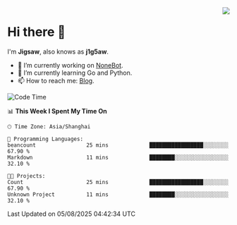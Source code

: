 <a href="#">
  <img align="right" src="https://github-readme-stats.vercel.app/api?username=j1g5awi&count_private=true&show_icons=true&title_color=80070B&text_color=B3B3B3&bg_color=212121&icon_color=80070B" />
</a>

# Hi there 👋

I'm **Jigsaw**, also knows as **j1g5aw**.

- 🔭 I’m currently working on [NoneBot](https://github.com/nonebot).
- 🌱 I’m currently learning Go and Python.
- 📫 How to reach me: [Blog](https://blog.maddestroyer.xyz/).

<!--START_SECTION:waka-->
![Code Time](http://img.shields.io/badge/Code%20Time-1%2C890%20hrs%2035%20mins-blue)

📊 **This Week I Spent My Time On** 

```text
🕑︎ Time Zone: Asia/Shanghai

💬 Programming Languages: 
beancount                25 mins             █████████████████░░░░░░░░   67.90 % 
Markdown                 11 mins             ████████░░░░░░░░░░░░░░░░░   32.10 % 

🐱‍💻 Projects: 
Count                    25 mins             █████████████████░░░░░░░░   67.90 % 
Unknown Project          11 mins             ████████░░░░░░░░░░░░░░░░░   32.10 % 
```


 Last Updated on 05/08/2025 04:42:34 UTC
<!--END_SECTION:waka-->

